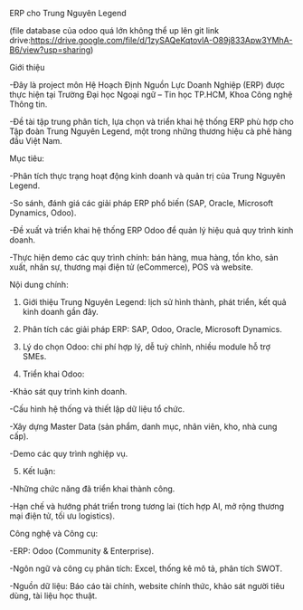 ERP cho Trung Nguyên Legend

(file database của odoo quá lớn không thể up lên git link drive:https://drive.google.com/file/d/1zySAQeKqtovlA-O89j833Apw3YMhA-B6/view?usp=sharing)

Giới thiệu

-Đây là project môn Hệ Hoạch Định Nguồn Lực Doanh Nghiệp (ERP) được thực hiện tại Trường Đại học Ngoại ngữ – Tin học TP.HCM, Khoa Công nghệ Thông tin.

-Đề tài tập trung phân tích, lựa chọn và triển khai hệ thống ERP phù hợp cho Tập đoàn Trung Nguyên Legend, một trong những thương hiệu cà phê hàng đầu Việt Nam.

Mục tiêu:

-Phân tích thực trạng hoạt động kinh doanh và quản trị của Trung Nguyên Legend.

-So sánh, đánh giá các giải pháp ERP phổ biến (SAP, Oracle, Microsoft Dynamics, Odoo).

-Đề xuất và triển khai hệ thống ERP Odoo để quản lý hiệu quả quy trình kinh doanh.

-Thực hiện demo các quy trình chính: bán hàng, mua hàng, tồn kho, sản xuất, nhân sự, thương mại điện tử (eCommerce), POS và website.

Nội dung chính:

1. Giới thiệu Trung Nguyên Legend: lịch sử hình thành, phát triển, kết quả kinh doanh gần đây.

2. Phân tích các giải pháp ERP: SAP, Odoo, Oracle, Microsoft Dynamics.

3. Lý do chọn Odoo: chi phí hợp lý, dễ tuỳ chỉnh, nhiều module hỗ trợ SMEs.

4. Triển khai Odoo:

-Khảo sát quy trình kinh doanh.

-Cấu hình hệ thống và thiết lập dữ liệu tổ chức.

-Xây dựng Master Data (sản phẩm, danh mục, nhân viên, kho, nhà cung cấp).

-Demo các quy trình nghiệp vụ.

5. Kết luận:

-Những chức năng đã triển khai thành công.

-Hạn chế và hướng phát triển trong tương lai (tích hợp AI, mở rộng thương mại điện tử, tối ưu logistics).

Công nghệ và Công cụ:

-ERP: Odoo (Community & Enterprise).

-Ngôn ngữ và công cụ phân tích: Excel, thống kê mô tả, phân tích SWOT.

-Nguồn dữ liệu: Báo cáo tài chính, website chính thức, khảo sát người tiêu dùng, tài liệu học thuật.

